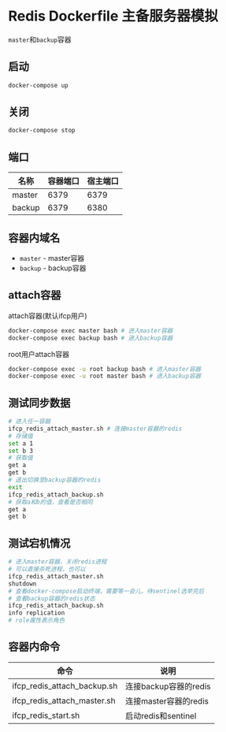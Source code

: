 # Redis Dockerfile 主备服务器模拟

`master`和`backup`容器

## 启动

```bash
docker-compose up
```

## 关闭

```bash
docker-compose stop
```

## 端口

| 名称 | 容器端口 |  宿主端口 |
| ---| ---| --- |
| master | 6379 | 6379|
| backup| 6379| 6380

## 容器内域名

- `master` - master容器
- `backup` - backup容器

## attach容器

attach容器(默认ifcp用户)

```bash
docker-compose exec master bash # 进入master容器
docker-compose exec backup bash # 进入backup容器
```

root用户attach容器

```bash
docker-compose exec -u root backup bash # 进入master容器
docker-compose exec -u root master bash # 进入backup容器
```

## 测试同步数据

```bash
# 进入任一容器
ifcp_redis_attach_master.sh # 连接master容器的redis
# 存储值
set a 1
set b 3
# 获取值
get a
get b
# 退出切换至backup容器的redis
exit
ifcp_redis_attach_backup.sh
# 获取a和b的值，查看是否相同
get a
get b
```

## 测试宕机情况

```bash
# 进入master容器，关闭redis进程
# 可以直接杀死进程，也可以
ifcp_redis_attach_master.sh
shutdown
# 查看docker-compose启动终端，需要等一会儿，待sentinel选举完后
# 查看backup容器的redis状态
ifcp_redis_attach_backup.sh
info replication
# role属性表示角色
```

## 容器内命令

| 命令 | 说明 |
|---|---|
|ifcp_redis_attach_backup.sh | 连接backup容器的redis|
|ifcp_redis_attach_master.sh | 连接master容器的redis
|ifcp_redis_start.sh| 启动redis和sentinel